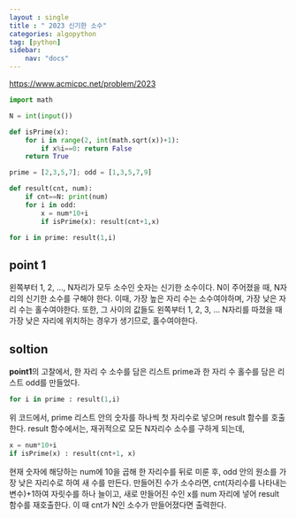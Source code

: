 ```yaml
---
layout : single
title : " 2023 신기한 소수"
categories: algopython
tag: [python]
sidebar:
    nav: "docs"
---
```


<a href = "https://www.acmicpc.net/problem/2023">https://www.acmicpc.net/problem/2023</a>

```python
import math

N = int(input())

def isPrime(x):
    for i in range(2, int(math.sqrt(x))+1):
        if x%i==0: return False
    return True

prime = [2,3,5,7]; odd = [1,3,5,7,9]

def result(cnt, num):
    if cnt==N: print(num)
    for i in odd:
        x = num*10+i
        if isPrime(x): result(cnt+1,x)

for i in prime: result(1,i)

```
## point 1
왼쪽부터 1, 2, ..., N자리가 모두 소수인 숫자는 신기한 소수이다. N이 주어졌을 때, N자리의 신기한 소수를 구해야 한다.
이때, 가장 높은 자리 수는 소수여야하며, 가장 낮은 자리 수는 홀수여야한다. 또한, 그 사이의 값들도 왼쪽부터 1, 2, 3, ... N자리를 따졌을 때 가장 낮은 자리에 위치하는 경우가 생기므로, 홀수여야한다.

## soltion
**point1**의 고찰에서, 한 자리 수 소수를 담은 리스트 prime과 한 자리 수 홀수를 담은 리스트 odd를 만들었다.
```python
for i in prime : result(1,i)
```
위 코드에서, prime 리스트 안의 숫자를 하나씩 첫 자리수로 넣으며 result 함수를 호출한다. result 함수에서는, 재귀적으로 모든 N자리수 소수를 구하게 되는데,
```python
x = num*10+i
if isPrime(x) : result(cnt+1, x)
```
현재 숫자에 해당하는 num에 10을 곱해 한 자리수를 뒤로 미룬 후, odd 안의 원소를 가장 낮은 자리수로 하여 새 수를 만든다. 만들어진 수가 소수라면, cnt(자리수를 나타내는 변수)+1하여 자릿수를 하나 늘이고, 새로 만들어진 수인 x를 num 자리에 넣어 result 함수를 재호출한다. 이 때 cnt가 N인 소수가 만들어졌다면 출력한다.